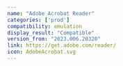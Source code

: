 ```yaml
---
name: "Adobe Acrobat Reader"
categories: ['prod']
compatibility: emulation
display_result: "Compatible"
version_from: "2023.006.20320"
link: https://get.adobe.com/reader/
icon: AdobeAcrobat.svg
---
```


